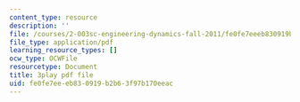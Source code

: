 ```yaml
---
content_type: resource
description: ''
file: /courses/2-003sc-engineering-dynamics-fall-2011/fe0fe7eeeb830919b2b63f97b170eeac_lFedznDnPZc.pdf
file_type: application/pdf
learning_resource_types: []
ocw_type: OCWFile
resourcetype: Document
title: 3play pdf file
uid: fe0fe7ee-eb83-0919-b2b6-3f97b170eeac
---
```

